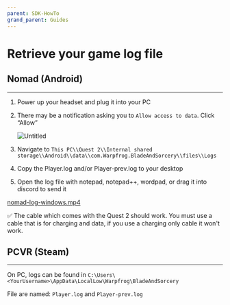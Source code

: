 ```yaml
---
parent: SDK-HowTo
grand_parent: Guides
---
```

# Retrieve your game log file

## Nomad (Android)

---

1. Power up your headset and plug it into your PC
2. There may be a notification asking you to `Allow access to data`. Click “Allow”
    
    ![Untitled](Retrieve%20your%20game%20log%20file%20cc3c723074be479a8284569055c5afcf/Untitled.jpeg)
    
3. Navigate to `This PC\\Quest 2\\Internal shared storage\\Android\\data\\com.Warpfrog.BladeAndSorcery\\files\\Logs`
4. Copy the Player.log and/or Player-prev.log to your desktop
5. Open the log file with notepad, notepad++, wordpad, or drag it into discord to send it

[nomad-log-windows.mp4](Retrieve%20your%20game%20log%20file%20cc3c723074be479a8284569055c5afcf/nomad-log-windows.mp4)

<aside>
✅ The cable which comes with the Quest 2 should work.
You must use a cable that is for charging and data, if you use a charging only cable it won't work.

</aside>

## PCVR (Steam)

---

On PC, logs can be found in `C:\Users\<YourUsername>\AppData\LocalLow\Warpfrog\BladeAndSorcery` 

File are named: `Player.log` and `Player-prev.log`